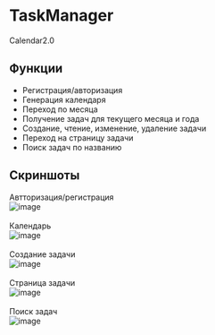 # TaskManager
Calendar2.0<br/>

## Функции
+ Регистрация/авторизация<br/>
+ Генерация календаря<br/>
+ Переход по месяца<br/>
+ Получение задач для текущего месяца и года<br/>
+ Создание, чтение, изменение, удаление задачи<br/>
+ Переход на страницу задачи<br/>
+ Поиск задач по названию<br/>

## Скриншоты

Автторизация/регистрация<br/>
![image](https://user-images.githubusercontent.com/61901497/186442598-a5394863-1921-4af4-bbb4-221be7e2222a.png)<br/>
<br/>
Календарь<br/>
![image](https://user-images.githubusercontent.com/61901497/187079019-fed40286-7733-49b6-8960-67d22a8b1ef3.png)<br/>
<br/>
Создание задачи<br/>
![image](https://user-images.githubusercontent.com/61901497/187078932-e776462c-e293-4454-a687-776d3d633117.png)<br/>
<br/>
Страница задачи<br/>
![image](https://user-images.githubusercontent.com/61901497/187594210-40f65338-9e85-420e-bc7d-156c57c5b9b0.png)<br/>
<br/>
Поиск задач<br/>
![image](https://user-images.githubusercontent.com/61901497/187593996-785366d7-d5f6-437b-8a3d-09877fbc1d02.png)<br/>
